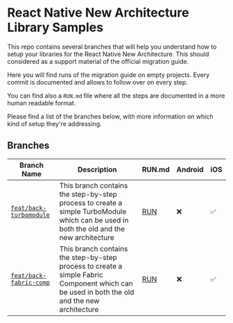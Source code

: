 # React Native New Architecture Library Samples
This repo contains several branches that will help you understand how to setup your libraries for the React Native New Architecture. This should considered as a support material of the official migration guide.

Here you will find runs of the migration guide on empty projects. Every commit is documented and allows to follow over on every step.

You can find also a `RUN.md` file where all the steps are documented in a more human readable format.

Please find a list of the branches below, with more information on which kind of setup they're addressing.

## Branches

| Branch Name | Description | RUN.md | Android | iOS |
| ----------- | ----------- | ------ | ------- | --- |
| [`feat/back-turbomodule`](https://github.com/cipolleschi/RNNewArchitectureLibraries/commits/feat/back-turbomodule) | This branch contains the step-by-step process to create a simple TurboModule which can be used in both the old and the new architecture | [RUN](https://github.com/cipolleschi/RNNewArchitectureLibraries/blob/feat/back-turbomodule/RUN.md) | :x: | ✅ |
| [`feat/back-fabric-comp`](https://github.com/cipolleschi/RNNewArchitectureLibraries/commits/feat/back-fabric-comp) | This branch contains the step-by-step process to create a simple Fabric Component which can be used in both the old and the new architecture | [RUN](https://github.com/cipolleschi/RNNewArchitectureLibraries/blob/feat/back-fabric-comp/RUN.md) | :x: | ✅ |
